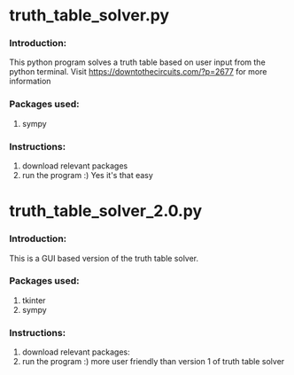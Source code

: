 # truth_table_solver.py
### Introduction:
This python program solves a truth table based on user input from the python terminal.
Visit https://downtothecircuits.com/?p=2677 for more information

### Packages used: 
1. sympy

### Instructions:
1. download relevant packages
2. run the program :) Yes it's that easy

# truth_table_solver_2.0.py
### Introduction:
This is a GUI based version of the truth table solver. 

### Packages used:
1. tkinter
2. sympy

### Instructions:
1. download relevant packages:
2. run the program :) more user friendly than version 1 of truth table solver
